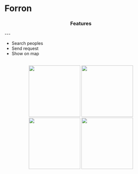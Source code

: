# Forron


<h3 align="center">Features</h3>
---

- Search peoples
- Send request
- Show on map

<br />

<div align="center">
  <img width=170 src ="https://github.com/andrii224/Forron/blob/master/Screen%20Shot1.png"/>
  <img width=170 src ="https://github.com/andrii224/Forron/blob/master/Screen%20Shot2.png"/>
  <img width=170 src ="https://github.com/andrii224/Forron/blob/master/Screen%20Shot3.png"/>
  <img width=170 src ="https://github.com/andrii224/Forron/blob/master/Screen%20Shot4.png"/>
</div>
